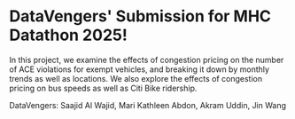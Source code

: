 # DataVengers' Submission for MHC Datathon 2025!

In this project, we examine the effects of congestion pricing on the number of ACE violations for exempt vehicles, and breaking it down by monthly trends as well as locations. We also explore the effects of congestion pricing on bus speeds as well as Citi Bike ridership.

DataVengers: Saajid Al Wajid,  Mari Kathleen Abdon, Akram Uddin, Jin Wang

